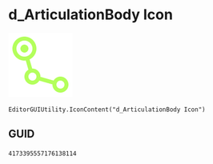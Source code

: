# d_ArticulationBody Icon
![](/img/d_ArticulationBody%20Icon.png)

``` CSharp
EditorGUIUtility.IconContent("d_ArticulationBody Icon")
```
## GUID
```
4173395557176138114
```
